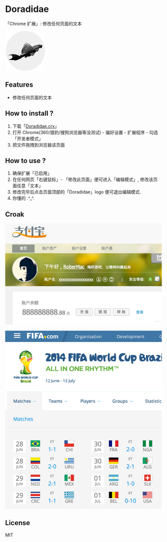 <h1>Doradidae</h1>
<p>「Chrome 扩展」: 修改任何页面的文本</p>
<img src="https://raw.githubusercontent.com/RoberMac/Doradidae/master/lib/icon_128.png" />


<h2>Features</h2>

<ul>
  <li>修改任何页面的文本</li>
</ul>

<h2>How to install ?</h2>
<ol>
	<li>下载「<a href="https://github.com/RoberMac/Doradidae/raw/master/lib/Doradidae.crx">Doradidae.crx</a>」</li>
	<li>打开 Chrome(360/猎豹/搜狗浏览器等没测试) - 偏好设置 - 扩展程序 - 勾选「开发者模式」</li>
	<li>把文件拖拽到浏览器该页面</li>
</ol>

<h2>How to use ?</h2>
<ol>
	<li>确保扩展「已启用」</li>
	<li>在任何网页「右键鼠标」- 「修改此页面」便可进入「编辑模式」, 修改该页面任意「文本」</li>
	<li>修改完毕后点击页面顶部的「Doradidae」logo 便可退出编辑模式.</li>
	<li>你懂的 .^_^.</li>
</ol>

<h2>Croak</h2>
<img src="https://raw.githubusercontent.com/RoberMac/Doradidae/master/test/alipay.jpg" width="678px"/>
<br />
<br />
<img src="https://raw.githubusercontent.com/RoberMac/Doradidae/master/test/worldcup.jpg" width="678px"/>

<h2>License</h2>

MIT
